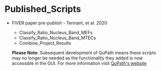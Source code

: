 # Published_Scripts

* FIVER paper pre-publish - Tennant, et al. 2020
  * Classify_Ratio_Nucleus_Band_MEFs
  * Classify_Ratio_Nucleus_Band_MTECs
  * Combine_Project_Results
  
  **Please Note:** Subsequent development of QuPath means these scripts may no longer be needed as the functionality they added is now accessible in the GUI. For more information visit [QuPath's website](qupath.github.io)
